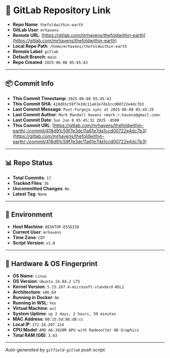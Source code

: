 # 🔗 GitLab Repository Link

- **Repo Name**: `thefoldwithin-earth`
- **GitLab User**: `mrhavens`
- **Remote URL**: [https://gitlab.com/mrhavens/thefoldwithin-earth](https://gitlab.com/mrhavens/thefoldwithin-earth)
- **Local Repo Path**: `/home/mrhavens/thefoldwithin-earth`
- **Remote Label**: `gitlab`
- **Default Branch**: `main`
- **Repo Created**: `2025-06-08 05:45:43`

---

## 📦 Commit Info

- **This Commit Timestamp**: `2025-06-08 05:45:43`
- **This Commit SHA**: `418d91c59f7e3dc11a61e7da1ccd00722e4dc7b3`
- **Last Commit Message**: `Post-Forgejo sync at 2025-06-08 05:45:25`
- **Last Commit Author**: `Mark Randall Havens <mark.r.havens@gmail.com>`
- **Last Commit Date**: `Sun Jun 8 05:45:32 2025 -0500`
- **This Commit URL**: [https://gitlab.com/mrhavens/thefoldwithin-earth/-/commit/418d91c59f7e3dc11a61e7da1ccd00722e4dc7b3](https://gitlab.com/mrhavens/thefoldwithin-earth/-/commit/418d91c59f7e3dc11a61e7da1ccd00722e4dc7b3)

---

## 📊 Repo Status

- **Total Commits**: `17`
- **Tracked Files**: `36`
- **Uncommitted Changes**: `No`
- **Latest Tag**: `None`

---

## 🧽 Environment

- **Host Machine**: `DESKTOP-E5SGI58`
- **Current User**: `mrhavens`
- **Time Zone**: `CDT`
- **Script Version**: `v1.0`

---

## 🧬 Hardware & OS Fingerprint

- **OS Name**: `Linux`
- **OS Version**: `Ubuntu 24.04.2 LTS`
- **Kernel Version**: `5.15.167.4-microsoft-standard-WSL2`
- **Architecture**: `x86_64`
- **Running in Docker**: `No`
- **Running in WSL**: `Yes`
- **Virtual Machine**: `wsl`
- **System Uptime**: `up 2 days, 2 hours, 59 minutes`
- **MAC Address**: `00:15:5d:86:d8:cc`
- **Local IP**: `172.18.207.124`
- **CPU Model**: `AMD A6-3420M APU with Radeon(tm) HD Graphics`
- **Total RAM (GB)**: `3.63`

---

_Auto-generated by `gitfield-gitlab` push script._
